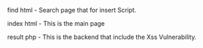 find html - Search page that for insert Script.

index html - This is the main page

result php - This is the backend that include the Xss Vulnerability.
